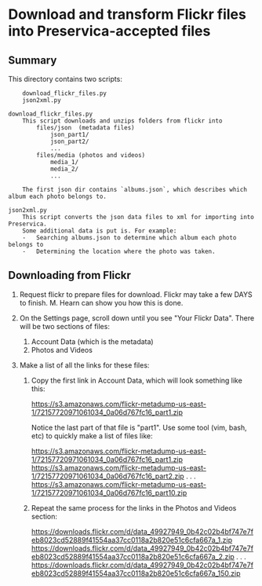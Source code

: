 
# Download and transform Flickr files into Preservica-accepted files

## Summary

This directory contains two scripts:
```
	download_flickr_files.py
	json2xml.py
```

```
download_flickr_files.py
	This script downloads and unzips folders from flickr into
		files/json	(metadata files)
			json_part1/
			json_part2/
			...
		files/media	(photos and videos)
			media_1/
			media_2/
			...

	The first json dir contains `albums.json`, which describes which album each photo belongs to.

json2xml.py
	This script converts the json data files to xml for importing into Preservica.
	Some additional data is put is. For example:
	-	Searching albums.json to determine which album each photo belongs to
	-	Determining the location where the photo was taken.
```

## Downloading from Flickr

1.	Request flickr to prepare files for download. Flickr may take a few DAYS to finish. M. Hearn can show you how this is done.

2.	On the Settings page, scroll down until you see "Your Flickr Data". There will be two sections of files:
	1.	Account Data (which is the metadata)
	2.	Photos and Videos

3.	Make a list of all the links for these files:
	1.	Copy the first link in Account Data, which will look something like this:

		https://s3.amazonaws.com/flickr-metadump-us-east-1/72157720971061034_0a06d767fc16_part1.zip

		Notice the last part of that file is "part1".
		Use some tool (vim, bash, etc) to quickly make a list of files like:

		https://s3.amazonaws.com/flickr-metadump-us-east-1/72157720971061034_0a06d767fc16_part1.zip
		https://s3.amazonaws.com/flickr-metadump-us-east-1/72157720971061034_0a06d767fc16_part2.zip
		.
		.
		.
		https://s3.amazonaws.com/flickr-metadump-us-east-1/72157720971061034_0a06d767fc16_part10.zip

	2.	Repeat the same process for the links in the Photos and Videos section:

		https://downloads.flickr.com/d/data_49927949_0b42c02b4bf747e7feb8023cd52889f41554aa37cc0118a2b820e51c6cfa667a_1.zip
		https://downloads.flickr.com/d/data_49927949_0b42c02b4bf747e7feb8023cd52889f41554aa37cc0118a2b820e51c6cfa667a_2.zip
		.
		.
		.
		https://downloads.flickr.com/d/data_49927949_0b42c02b4bf747e7feb8023cd52889f41554aa37cc0118a2b820e51c6cfa667a_150.zip
